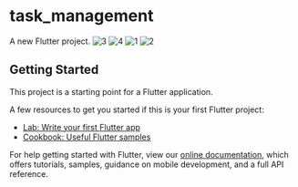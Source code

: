 # task_management

A new Flutter project.
![3](https://user-images.githubusercontent.com/67969545/171703203-eaedebe8-191f-4c1a-afc0-9ee15d3adc9b.jpg)
![4](https://user-images.githubusercontent.com/67969545/171703212-281a8678-eed1-405a-be66-3e53a113e275.jpg)
![1](https://user-images.githubusercontent.com/67969545/171703216-c9a616c7-e46e-44d5-b2d2-9fe3a2e6032d.jpg)
![2](https://user-images.githubusercontent.com/67969545/171703219-0e01f0b7-3ea8-40f8-b2a8-fa841500eb2e.jpg)

## Getting Started

This project is a starting point for a Flutter application.

A few resources to get you started if this is your first Flutter project:

- [Lab: Write your first Flutter app](https://flutter.dev/docs/get-started/codelab)
- [Cookbook: Useful Flutter samples](https://flutter.dev/docs/cookbook)

For help getting started with Flutter, view our
[online documentation](https://flutter.dev/docs), which offers tutorials,
samples, guidance on mobile development, and a full API reference.
